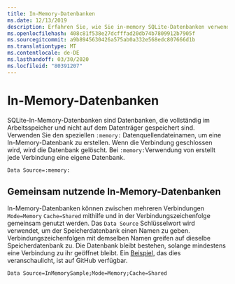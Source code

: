 ```yaml
---
title: In-Memory-Datenbanken
ms.date: 12/13/2019
description: Erfahren Sie, wie Sie in-memory SQLite-Datenbanken verwenden.
ms.openlocfilehash: 408c81f538e27dcfffad20db74b7809912b7905f
ms.sourcegitcommit: a9b8945630426a575ab0a332e568edc807666d1b
ms.translationtype: MT
ms.contentlocale: de-DE
ms.lasthandoff: 03/30/2020
ms.locfileid: "80391207"
---
```

# <a name="in-memory-databases"></a>In-Memory-Datenbanken

SQLite-In-Memory-Datenbanken sind Datenbanken, die vollständig im Arbeitsspeicher und nicht auf dem Datenträger gespeichert sind. Verwenden Sie den speziellen `:memory:` Datenquellendateinamen, um eine In-Memory-Datenbank zu erstellen. Wenn die Verbindung geschlossen wird, wird die Datenbank gelöscht. Bei `:memory:`Verwendung von erstellt jede Verbindung eine eigene Datenbank.

```ConnectionString
Data Source=:memory:
```

## <a name="shareable-in-memory-databases"></a>Gemeinsam nutzende In-Memory-Datenbanken

In-Memory-Datenbanken können zwischen mehreren Verbindungen `Mode=Memory` `Cache=Shared` mithilfe und in der Verbindungszeichenfolge gemeinsam genutzt werden. Das `Data Source` Schlüsselwort wird verwendet, um der Speicherdatenbank einen Namen zu geben. Verbindungszeichenfolgen mit demselben Namen greifen auf dieselbe Speicherdatenbank zu. Die Datenbank bleibt bestehen, solange mindestens eine Verbindung zu ihr geöffnet bleibt. Ein [Beispiel,](https://github.com/dotnet/docs/blob/master/samples/snippets/standard/data/sqlite/InMemorySample/Program.cs) das dies veranschaulicht, ist auf GitHub verfügbar.

```ConnectionString
Data Source=InMemorySample;Mode=Memory;Cache=Shared
```
